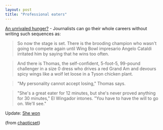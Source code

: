 ```yaml
---
layout: post
title: "Professional eaters"
---
```




<a href="http://www.philly.com/mld/philly/sports/special_packages/wingbow/7788278.htm">An unrivaled hunger?</a> - Journalists can go their whole careers without writing such sequences as:
<blockquote>So now the stage is set. There is the brooding champion who wasn't going to compete again until Wing Bowl impresario Angelo Cataldi irritated him by saying that he wins too often.</blockquote>
<blockquote>And there is Thomas, the self-confident, 5-foot-5, 99-pound challenger in a size 0 dress who drives a red Grand Am and devours spicy wings like a wolf let loose in a Tyson chicken plant.</blockquote>
<blockquote>"My personality cannot accept losing," Thomas says.</blockquote>
<blockquote>"She's a great eater for 12 minutes, but she's never proved anything for 30 minutes," El Wingador intones. "You have to have the will to go on. We'll see."</blockquote>

<p>Update: <a href="http://www.philly.com/mld/philly/sports/special_packages/wingbow/">She won</a></p>

<p>(from <a href="http://use.perl.org/~chaoticset/journal/17110">chaoticset</a>)


